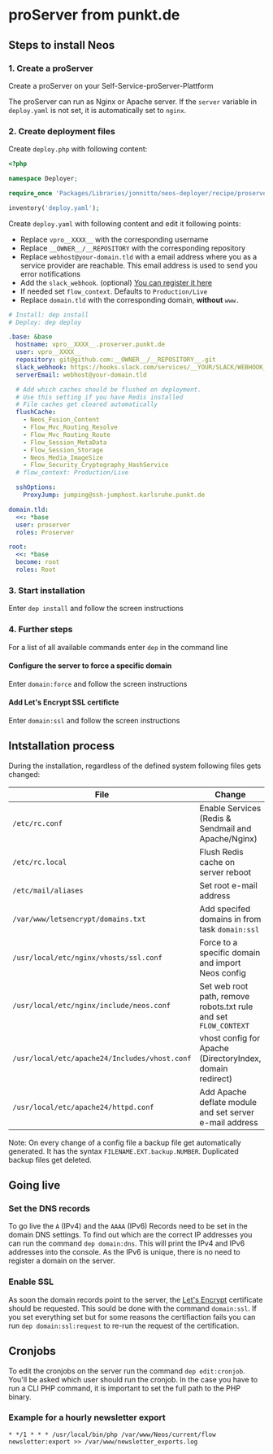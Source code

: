 # proServer from punkt.de

## Steps to install Neos

### 1. Create a proServer

Create a proServer on your Self-Service-proServer-Plattform

The proServer can run as Nginx or Apache server. If the `server` variable in `deploy.yaml` is not set, it is automatically set to `nginx`.

### 2. Create deployment files

Create `deploy.php` with following content:

```php
<?php

namespace Deployer;

require_once 'Packages/Libraries/jonnitto/neos-deployer/recipe/proserver.php';

inventory('deploy.yaml');
```

Create `deploy.yaml` with following content and edit it following points:

- Replace `vpro__XXXX__` with the corresponding username
- Replace `__OWNER__/__REPOSITORY` with the corresponding repository
- Replace `webhost@your-domain.tld` with a email address where you as a service provider are reachable. This email address is used to send you error notifications
- Add the `slack_webhook`. (optional) [You can register it here](https://slack.com/oauth/authorize?&client_id=113734341365.225973502034&scope=incoming-webhook)
- If needed set `flow_context`. Defaults to `Production/Live`
- Replace `domain.tld` with the corresponding domain, **without** `www.`

```yaml
# Install: dep install
# Deploy: dep deploy

.base: &base
  hostname: vpro__XXXX__.proserver.punkt.de
  user: vpro__XXXX__
  repository: git@github.com:__OWNER__/__REPOSITORY__.git
  slack_webhook: https://hooks.slack.com/services/__YOUR/SLACK/WEBHOOK__
  serverEmail: webhost@your-domain.tld

  # Add which caches should be flushed on deployment.
  # Use this setting if you have Redis installed
  # File caches get cleared automatically
  flushCache:
    - Neos_Fusion_Content
    - Flow_Mvc_Routing_Resolve
    - Flow_Mvc_Routing_Route
    - Flow_Session_MetaData
    - Flow_Session_Storage
    - Neos_Media_ImageSize
    - Flow_Security_Cryptography_HashService
  # flow_context: Production/Live

  sshOptions:
    ProxyJump: jumping@ssh-jumphost.karlsruhe.punkt.de

domain.tld:
  <<: *base
  user: proserver
  roles: Proserver

root:
  <<: *base
  become: root
  roles: Root
```

### 3. Start installation

Enter `dep install` and follow the screen instructions

### 4. Further steps

For a list of all available commands enter `dep` in the command line

#### Configure the server to force a specific domain

Enter `domain:force` and follow the screen instructions

#### Add Let's Encrypt SSL certificte

Enter `domain:ssl` and follow the screen instructions

## Intstallation process

During the installation, regardless of the defined system following files gets changed:

| File                                          | Change                                                           | Nginx | Apache |
| --------------------------------------------- | ---------------------------------------------------------------- | :---: | :----: |
| `/etc/rc.conf`                                | Enable Services (Redis & Sendmail and Apache/Nginx)              |   ✓   |   ✓    |
| `/etc/rc.local`                               | Flush Redis cache on server reboot                               |   ✓   |   ✓    |
| `/etc/mail/aliases`                           | Set root e-mail address                                          |   ✓   |   ✓    |
| `/var/www/letsencrypt/domains.txt`            | Add specifed domains in from task `domain:ssl`                   |   ✓   |   ✓    |
| `/usr/local/etc/nginx/vhosts/ssl.conf`        | Force to a specific domain and import Neos config                |   ✓   |        |
| `/usr/local/etc/nginx/include/neos.conf`      | Set web root path, remove robots.txt rule and set `FLOW_CONTEXT` |   ✓   |        |
| `/usr/local/etc/apache24/Includes/vhost.conf` | vhost config for Apache (DirectoryIndex, domain redirect)        |       |   ✓    |
| `/usr/local/etc/apache24/httpd.conf`          | Add Apache deflate module and set server e-mail address          |       |   ✓    |

Note: On every change of a config file a backup file get automatically generated. It has the syntax `FILENAME.EXT.backup.NUMBER`. Duplicated backup files get deleted.

## Going live

### Set the DNS records

To go live the `A` (IPv4) and the `AAAA` (IPv6) Records need to be set in the domain DNS settings. To find out which are the correct IP addresses you can run the command `dep domain:dns`. This will print the IPv4 and IPv6 addresses into the console. As the IPv6 is unique, there is no need to register a domain on the server.

### Enable SSL

As soon the domain records point to the server, the [Let's Encrypt](https://letsencrypt.org) certificate should be requested. This sould be done with the command `domain:ssl`. If you set everything set but for some reasons the certifiaction fails you can run `dep domain:ssl:request` to re-run the request of the certification.

## Cronjobs

To edit the cronjobs on the server run the command `dep edit:cronjob`. You'll be asked which user should run the cronjob. In the case you have to run a CLI PHP command, it is important to set the full path to the PHP binary.

### Example for a hourly newsletter export

```
* */1 * * * /usr/local/bin/php /var/www/Neos/current/flow newsletter:export >> /var/www/newsletter_exports.log
```
